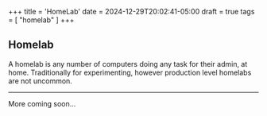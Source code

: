 +++
title = 'HomeLab'
date = 2024-12-29T20:02:41-05:00
draft = true
tags = [ "homelab" ]
+++

## Homelab

A homelab is any number of computers doing any task for their admin, at home. Traditionally for experimenting, however production level homelabs are not uncommon.

---

More coming soon...